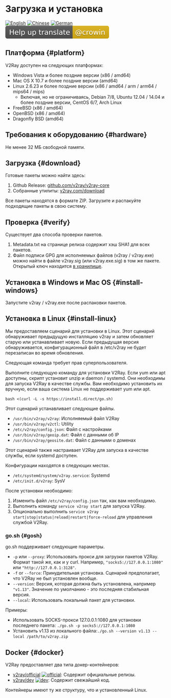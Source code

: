 # Загрузка и установка

[![English](../resources/english.svg)](https://www.v2ray.com/en/welcome/install.html) [![Chinese](../resources/chinese.svg)](https://www.v2ray.com/chapter_00/install.html) [![German](../resources/german.svg)](https://www.v2ray.com/de/welcome/install.html) [![Перевод](../resources/lang.svg)](https://crowdin.com/project/v2ray)

## Платформа {#platform}

V2Ray доступен на следующих платформах:

* Windows Vista и более поздние версии (x86 / amd64)
* Mac OS X 10.7 и более поздние версии (amd64)
* Linux 2.6.23 и более поздние версии (x86 / amd64 / arm / arm64 / mips64 / mips) 
  * Включая, но не ограничиваясь, Debian 7/8, Ubuntu 12.04 / 14.04 и более поздние версии, CentOS 6/7, Arch Linux
* FreeBSD (x86 / amd64)
* OpenBSD (x86 / amd64)
* Dragonfly BSD (amd64)

## Требования к оборудованию {#hardware}

Не менее 32 МБ свободной памяти.

## Загрузка {#download}

Готовые пакеты можно найти здесь:

1. Github Release: [github.com/v2ray/v2ray-core](https://github.com/v2ray/v2ray-core/releases)
2. Собранные утилиты: [v2ray.com/download](https://www.v2ray.com/download/)

Все пакеты находятся в формате ZIP. Загрузите и распакуйте подходящие пакеты в свою систему.

## Проверка {#verify}

Существует два способа проверки пакетов.

1. Metadata.txt на странице релиза содержит хэш SHA1 для всех пакетов.
2. Файл подписи GPG для исполняемых файлов (v2ray / v2ray.exe) можно найти в файле v2ray.sig (или v2ray.exe.sig) в том же пакете. Открытый ключ находится [в хранилище](https://raw.githubusercontent.com/v2ray/v2ray-core/master/release/verify/official_release.asc).

## Установка в Windows и Mac OS {#install-windows}

Запустите v2ray / v2ray.exe после распаковки пакетов.

## Установка в Linux {#install-linux}

Мы предоставляем сценарий для установки в Linux. Этот сценарий обнаруживает предыдущую инсталляцию v2ray и затем обновляет старую или устанавливает новую. Если предыдущая версия обнаруживается, конфигурационный файл в /etc/v2ray не будет перезаписан во время обновления.

Следующая команда требует прав суперпользователя.

Выполните следующую команду для установки V2Ray. Если yum или apt доступны, скрипт установит unzip и daemon / systemd. Они необходимы для запуска V2Ray в качестве службы. Вам необходимо установить их вручную, если ваша система Linux не поддерживает yum или apt.

```shell
bash <(curl -L -s https://install.direct/go.sh)
```

Этот сценарий устанавливает следующие файлы.

* `/usr/bin/v2ray/v2ray`: Исполняемый файл V2Ray
* `/usr/bin/v2ray/v2ctl`: Utility
* `/etc/v2ray/config.json`: Файл с настройками
* `/usr/bin/v2ray/geoip.dat`: Файл с данными об IP
* `/usr/bin/v2ray/geosite.dat`: Файл с данными о доменах

Этот сценарий также настраивает V2Ray для запуска в качестве службы, если systemd доступен.

Конфигурации находятся в следующих местах.

* `/etc/systemd/system/v2ray.service`: Systemd
* `/etc/init.d/v2ray`: SysV

После установки необходимо:

1. Изменить файл `/etc/v2ray/config.json` так, как вам необходимо.
2. Выполнить команду `service v2ray start` для запуска V2Ray.
3. Опционально выполнить `service v2ray start|stop|status|reload|restart|force-reload` для управления службой V2Ray.

### go.sh {#gosh}

go.sh поддерживает следующие параметры.

* `-p` или `--proxy`: Использовать прокси для загрузки пакетов V2Ray. Формат такой же, как и у curl. Например, `"socks5://127.0.0.1:1080"` или `"http://127.0.0.1:3128"`.
* `-f` or `--force`: Принудительная установка. Сценарий предполагает, что V2Ray не был установлен вообще.
* `--version`: Версия, которая должна быть установлена, например `"v1.13"`. Значение по умолчанию - это последняя стабильная версия.
* `--local`: Использовать локальный пакет для установки.

Примеры:

* Использовать SOCKS-прокси 127.0.0.1:1080 для установки последнего пакета: ```./go.sh -p socks5://127.0.0.1:1080```
* Установить v1.13 из локального файла:```./go.sh --version v1.13 --local /path/to/v2ray.zip```

## Docker {#docker}

V2Ray предоставляет два типа докер-контейнеров:

* [v2ray/official](https://hub.docker.com/r/v2ray/official/) [![official](https://images.microbadger.com/badges/image/v2ray/official.svg)](https://microbadger.com/images/v2ray/official): Содержит официальные релизы.
* [v2ray/dev](https://hub.docker.com/r/v2ray/dev/) [![dev](https://images.microbadger.com/badges/image/v2ray/dev.svg)](https://microbadger.com/images/v2ray/dev): Содержит свежайший код.

Контейнеры имеют ту же структуру, что и установленный Linux.